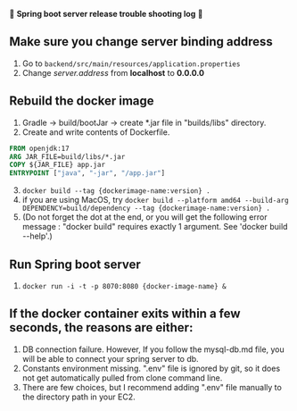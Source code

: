 :leaves: **Spring boot server release trouble shooting log** :leaves:

## Make sure you change server binding address
1. Go to ```backend/src/main/resources/application.properties```    
2. Change *server.address* from **localhost** to **0.0.0.0**   

## Rebuild the docker image
1. Gradle -> build/bootJar -> create *.jar file in "builds/libs" directory.    
2. Create and write contents of Dockerfile.    
```Dockerfile
FROM openjdk:17
ARG JAR_FILE=build/libs/*.jar
COPY ${JAR_FILE} app.jar
ENTRYPOINT ["java", "-jar", "/app.jar"]
```    
3. ```docker build --tag {dockerimage-name:version} . ```   
4. if you are using MacOS, try ```docker build --platform amd64 --build-arg DEPENDENCY=build/dependency --tag {dockerimage-name:version} .```   
5. (Do not forget the dot at the end, or you will get the following error message : "docker build" requires exactly 1 argument.
See 'docker build --help'.)   

## Run Spring boot server
1. ```docker run -i -t -p 8070:8080 {docker-image-name} &```   

## If the docker container exits within a few seconds, the reasons are either:
1. DB connection failure. However, If you follow the mysql-db.md file, you will be able to connect your spring server to db.   
2. Constants environment missing. ".env" file is ignored by git, so it does not get automatically pulled from clone command line.   
3. There are few choices, but I recommend adding ".env" file manually to the directory path in your EC2.   